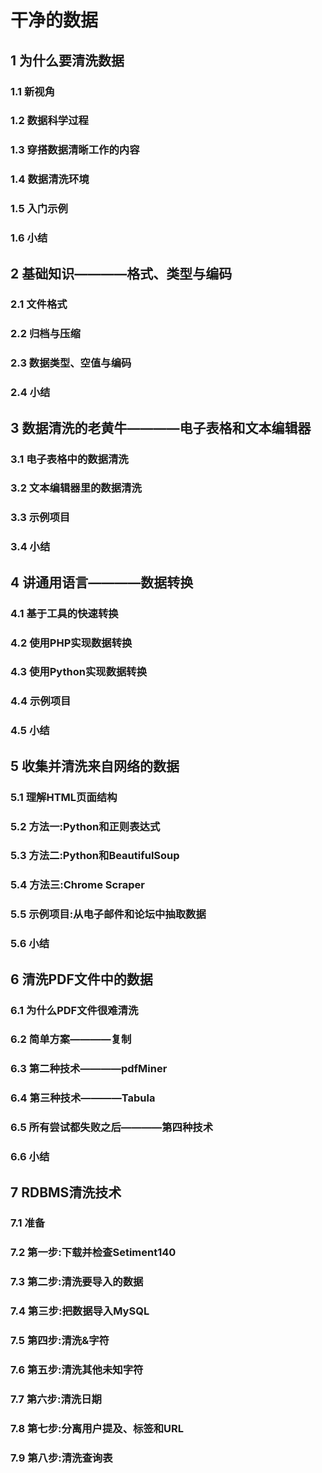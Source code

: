 # 干净的数据

## 1 为什么要清洗数据

### 1.1 新视角

### 1.2 数据科学过程

### 1.3 穿搭数据清晰工作的内容

### 1.4 数据清洗环境

### 1.5 入门示例

### 1.6 小结

## 2 基础知识————格式、类型与编码

### 2.1 文件格式

### 2.2 归档与压缩

### 2.3 数据类型、空值与编码

### 2.4 小结

## 3 数据清洗的老黄牛————电子表格和文本编辑器 

### 3.1 电子表格中的数据清洗

### 3.2 文本编辑器里的数据清洗

### 3.3 示例项目

### 3.4 小结

## 4 讲通用语言————数据转换

### 4.1 基于工具的快速转换

### 4.2 使用PHP实现数据转换

### 4.3 使用Python实现数据转换

### 4.4 示例项目

### 4.5 小结

## 5 收集并清洗来自网络的数据

### 5.1 理解HTML页面结构

### 5.2 方法一:Python和正则表达式

### 5.3 方法二:Python和BeautifulSoup

### 5.4 方法三:Chrome Scraper

### 5.5 示例项目:从电子邮件和论坛中抽取数据

### 5.6 小结

## 6 清洗PDF文件中的数据

### 6.1 为什么PDF文件很难清洗

### 6.2 简单方案————复制

### 6.3 第二种技术————pdfMiner

### 6.4 第三种技术————Tabula

### 6.5 所有尝试都失败之后————第四种技术

### 6.6 小结

## 7 RDBMS清洗技术

### 7.1 准备

### 7.2 第一步:下载并检查Setiment140

### 7.3 第二步:清洗要导入的数据

### 7.4 第三步:把数据导入MySQL

### 7.5 第四步:清洗&amp;字符

### 7.6 第五步:清洗其他未知字符

### 7.7 第六步:清洗日期

### 7.8 第七步:分离用户提及、标签和URL

### 7.9 第八步:清洗查询表
